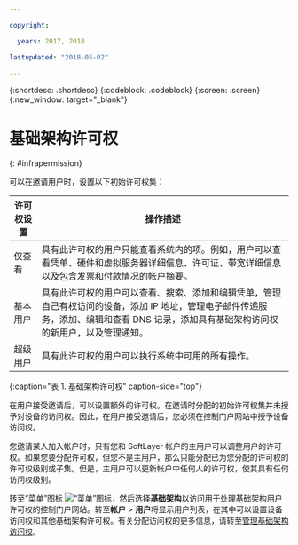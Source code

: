 ```yaml
---

copyright:

  years: 2017, 2018

lastupdated: "2018-05-02"

---
```


{:shortdesc: .shortdesc}
{:codeblock: .codeblock}
{:screen: .screen}
{:new_window: target="_blank"}

# 基础架构许可权
{: #infrapermission}

可以在邀请用户时，设置以下初始许可权集：

|许可权设置|操作描述|
|---------------------------|------------------------|
|仅查看|具有此许可权的用户只能查看系统内的项。例如，用户可以查看凭单、硬件和虚拟服务器详细信息、许可证、带宽详细信息以及包含发票和付款情况的帐户摘要。|
|基本用户|具有此许可权的用户可以查看、搜索、添加和编辑凭单，管理自己有权访问的设备，添加 IP 地址，管理电子邮件传递服务，添加、编辑和查看 DNS 记录，添加具有基础架构访问权的新用户，以及管理通知。|
|超级用户|具有此许可权的用户可以执行系统中可用的所有操作。|
{:caption="表 1. 基础架构许可权" caption-side="top"}

在用户接受邀请后，可以设置额外的许可权。在邀请时分配的初始许可权集并未授予对设备的访问权。因此，在用户接受邀请后，您必须在控制门户网站中授予设备访问权。 

您邀请某人加入帐户时，只有您和 SoftLayer 帐户的主用户可以调整用户的许可权。如果您要分配许可权，但您不是主用户，那么只能分配已为您分配的许可权的许可权级别或子集。但是，主用户可以更新帐户中任何人的许可权，使其具有任何访问权级别。 

转至“菜单”图标 ![“菜单”图标](../icons/icon_hamburger.svg)，然后选择**基础架构**以访问用于处理基础架构用户许可权的控制门户网站。转至**帐户** &gt; **用户**将显示用户列表，在其中可以设置设备访问权和其他基础架构许可权。有关分配访问权的更多信息，请转至[管理基础架构访问权](/docs/iam/mnginfra.html#managing-infrastructure-access)。






